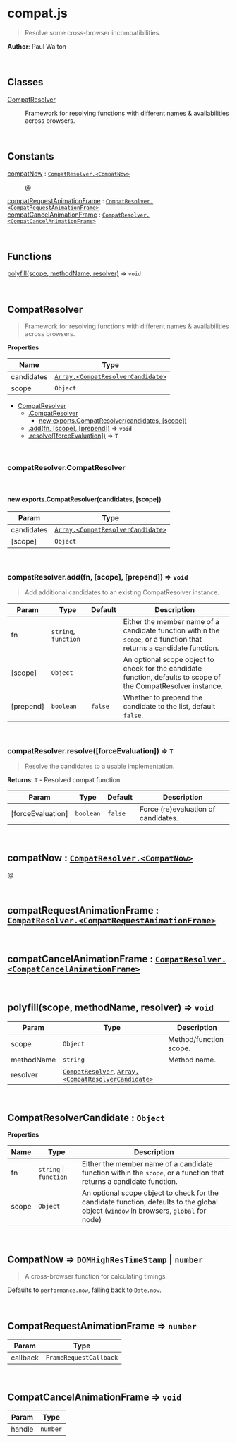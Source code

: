 

<br><a name="compat.js"></a>

# compat.js
> Resolve some cross-browser incompatibilities.

**Author**: Paul Walton  

<br>

## Classes

<dl>
<dt><a href="docs/CompatResolver.md">CompatResolver</a></dt>
<dd><p>Framework for resolving functions with different names &amp; availabilities across browsers.</p>
</dd>
</dl>

<br>

## Constants

<dl>
<dt><a href="docs/compatNow.md">compatNow</a> : <code><a href="#CompatNow">CompatResolver.&lt;CompatNow&gt;</a></code></dt>
<dd><p>@</p>
</dd>
<dt><a href="docs/compatRequestAnimationFrame.md">compatRequestAnimationFrame</a> : <code><a href="#CompatRequestAnimationFrame">CompatResolver.&lt;CompatRequestAnimationFrame&gt;</a></code></dt>
<dd></dd>
<dt><a href="docs/compatCancelAnimationFrame.md">compatCancelAnimationFrame</a> : <code><a href="#CompatCancelAnimationFrame">CompatResolver.&lt;CompatCancelAnimationFrame&gt;</a></code></dt>
<dd></dd>
</dl>

<br>

## Functions

<dl>
<dt><a href="docs/polyfill.md">polyfill(scope, methodName, resolver)</a> ⇒ <code>void</code></dt>
<dd></dd>
</dl>


<br><a name="CompatResolver"></a>

## CompatResolver
> Framework for resolving functions with different names & availabilities across browsers.

**Properties**

| Name | Type |
| --- | --- |
| candidates | [<code>Array.&lt;CompatResolverCandidate&gt;</code>](#CompatResolverCandidate) | 
| scope | <code>Object</code> | 


* [CompatResolver](#CompatResolver)
    * [.CompatResolver](#CompatResolver+CompatResolver)
        * [new exports.CompatResolver(candidates, [scope])](#new_CompatResolver+CompatResolver_new)
    * [.add(fn, [scope], [prepend])](#CompatResolver+add) ⇒ <code>void</code>
    * [.resolve([forceEvaluation])](#CompatResolver+resolve) ⇒ <code>T</code>


<br><a name="CompatResolver+CompatResolver"></a>

### compatResolver.CompatResolver

<br><a name="new_CompatResolver+CompatResolver_new"></a>

#### new exports.CompatResolver(candidates, [scope])

| Param | Type |
| --- | --- |
| candidates | [<code>Array.&lt;CompatResolverCandidate&gt;</code>](#CompatResolverCandidate) | 
| [scope] | <code>Object</code> | 


<br><a name="CompatResolver+add"></a>

### compatResolver.add(fn, [scope], [prepend]) ⇒ <code>void</code>
> Add additional candidates to an existing CompatResolver instance.


| Param | Type | Default | Description |
| --- | --- | --- | --- |
| fn | <code>string</code>, <code>function</code> |  | Either the member name of a candidate function within the `scope`, or a function that returns a candidate function. |
| [scope] | <code>Object</code> |  | An optional scope object to check for the candidate function, defaults to scope of the CompatResolver instance. |
| [prepend] | <code>boolean</code> | <code>false</code> | Whether to prepend the candidate to the list, default `false`. |


<br><a name="CompatResolver+resolve"></a>

### compatResolver.resolve([forceEvaluation]) ⇒ <code>T</code>
> Resolve the candidates to a usable implementation.

**Returns**: <code>T</code> - Resolved compat function.  

| Param | Type | Default | Description |
| --- | --- | --- | --- |
| [forceEvaluation] | <code>boolean</code> | <code>false</code> | Force (re)evaluation of candidates. |


<br><a name="compatNow"></a>

## compatNow : [<code>CompatResolver.&lt;CompatNow&gt;</code>](#CompatNow)
@


<br><a name="compatRequestAnimationFrame"></a>

## compatRequestAnimationFrame : [<code>CompatResolver.&lt;CompatRequestAnimationFrame&gt;</code>](#CompatRequestAnimationFrame)

<br><a name="compatCancelAnimationFrame"></a>

## compatCancelAnimationFrame : [<code>CompatResolver.&lt;CompatCancelAnimationFrame&gt;</code>](#CompatCancelAnimationFrame)

<br><a name="polyfill"></a>

## polyfill(scope, methodName, resolver) ⇒ <code>void</code>

| Param | Type | Description |
| --- | --- | --- |
| scope | <code>Object</code> | Method/function scope. |
| methodName | <code>string</code> | Method name. |
| resolver | [<code>CompatResolver</code>](#CompatResolver), [<code>Array.&lt;CompatResolverCandidate&gt;</code>](#CompatResolverCandidate) |  |


<br><a name="CompatResolverCandidate"></a>

## CompatResolverCandidate : <code>Object</code>
**Properties**

| Name | Type | Description |
| --- | --- | --- |
| fn | <code>string</code> \| <code>function</code> | Either the member name of a candidate function within the `scope`, or a function that returns a candidate function. |
| scope | <code>Object</code> | An optional scope object to check for the candidate function, defaults to the global object (`window` in browsers, `global` for node) |


<br><a name="CompatNow"></a>

## CompatNow ⇒ <code>DOMHighResTimeStamp</code> \| <code>number</code>
> A cross-browser function for calculating timings.

Defaults to `performance.now`, falling back to `Date.now`.


<br><a name="CompatRequestAnimationFrame"></a>

## CompatRequestAnimationFrame ⇒ <code>number</code>

| Param | Type |
| --- | --- |
| callback | <code>FrameRequestCallback</code> | 


<br><a name="CompatCancelAnimationFrame"></a>

## CompatCancelAnimationFrame ⇒ <code>void</code>

| Param | Type |
| --- | --- |
| handle | <code>number</code> | 

